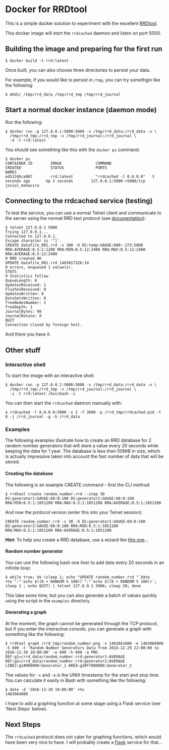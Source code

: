 # Docker for RRDtool

This is a simple docker solution to experiment with the excellent [RRDtool](http://oss.oetiker.ch/rrdtool).

This docker image will start the `rrdcached` daemon and listen on port 5000.

## Building the image and preparing for the first run

	$ docker build -t rrd:latest .

Once built, you can also choose three directories to persist your data.

For example, if you would like to persist in `/tmp`, you can try somethgin like the following:

	$ mkdir /tmp/rrd_data /tmp/rrd_tmp /tmp/rrd_journal

## Start a normal docker instance (daemon mode)

Run the following:

	$ docker run -p 127.0.0.1:5000:5000 -v /tmp/rrd_data:/rrd_data -v \
      /tmp/rrd_tmp:/rrd_tmp -v /tmp/rrd_journal:/rrd_journal \ 
      -d -t rrd:latest

You should see something like this with the `docker ps` command:

	$ docker ps
	CONTAINER ID        IMAGE               COMMAND                  CREATED             STATUS              PORTS                      NAMES
	ed5124bca087        rrd:latest          "rrdcached -l 0.0.0.0"   3 seconds ago       Up 2 seconds        127.0.0.1:5000->5000/tcp   jovial_mahavira

## Connecting to the rrdcached service (testing)

To test the service, you can use a normal Telnet client and communicate to the server using the normal RRD text protocol (see [documentation](http://oss.oetiker.ch/rrdtool/doc/rrdcached.en.html)):

	$ telnet 127.0.0.1 5000
    Trying 127.0.0.1...
	Connected to 127.0.0.1.
	Escape character is '^]'.
	CREATE datafile_001.rrd -s 300 -O DS:temp:GAUGE:600:-273:5000 RRA:AVERAGE:0.5:1:1200 RRA:MIN:0.5:12:2400 RRA:MAX:0.5:12:2400 RRA:AVERAGE:0.5:12:2400
	0 RRD created OK
	UPDATE datafile_001.rrd 1483017326:14
	0 errors, enqueued 1 value(s).
	STATS   
	9 Statistics follow
	QueueLength: 0
	UpdatesReceived: 1
	FlushesReceived: 0
	UpdatesWritten: 0
	DataSetsWritten: 0
	TreeNodesNumber: 1
	TreeDepth: 1
	JournalBytes: 98
	JournalRotate: 0
	QUIT
	Connection closed by foreign host.

And there you have it.

## Other stuff

### Interactive shell

To start the image with an interactive shell:

	$ docker run -p 127.0.0.1:5000:5000 -v /tmp/rrd_data:/rrd_data -v \
      /tmp/rrd_tmp:/rrd_tmp -v /tmp/rrd_journal:/rrd_journal \ 
      -i -t rrd:latest /bin/bash -i

You can then start the `rrdcached` daemon manually with:

	$ rrdcached -l 0.0.0.0:5000 -z 2 -f 3600 -p /rrd_tmp/rrdcached.pid -t 8 -j /rrd_journal -g -b /rrd_data

### Examples

The following examples illustrate how to create an RRD database for 2 random number generators that will store a value every 20 seconds while keeping the data for 1 year. The database is less then 50MiB in size, which is actually impressive taken into account the fast number of data that will be stored.

#### Creating the database

The following is an example CREATE command - first the CLI method:

	$ rrdtool create random_number.rrd --step 30 DS:generator1:GAUGE:60:0:100 DS:generator2:GAUGE:60:0:100 RRA:MIN:0.5:1:1051200 RRA:MAX:0.5:1:1051200 RRA:AVERAGE:0.5:1:1051200

And now the protocol version (enter this into your Telnet session):

	CREATE random_number.rrd -s 30 -O DS:generator1:GAUGE:60:0:100 DS:generator2:GAUGE:60:0:100 RRA:MIN:0.5:1:1051200 RRA:MAX:0.5:1:1051200 RRA:AVERAGE:0.5:1:1051200

<b>Hint</b>: To help you create a RRD database, use a wizard like [this one](http://rrdwizard.appspot.com/rrdcreate.php)...

#### Random number generator

You can use the following bash one liner to add data every 20 seconds in an infinite loop:

	$ while true; do (sleep 1; echo "UPDATE random_number.rrd "`date +%s`":"`echo $((0 + RANDOM % 100))`":"`echo $((0 + RANDOM % 100))`; sleep 1 ; echo QUIT) | telnet 127.0.0.1 5000; sleep 20; done

This take some time, but you can also generate a batch of values quickly using the script in the `examples` directory.

#### Generating a graph

At the moment, the graph cannot be generated through the TCP protocol, but if you enter the interactive console, you can generate a graph with something like the following:

	$ rrdtool graph /rrd_tmp/random_number.png -s 1483041600 -e 1483084800 -S 600 -t 'Random Number Generators Data from 2016-12-29 22:00:00 to 2016-12-30 10:00:00' -w 800 -h 600 -a PNG DEF:g1=/rrd_data/random_number.rrd:generator1:AVERAGE DEF:g2=/rrd_data/random_number.rrd:generator2:AVERAGE  LINE2:g1#000000:Generator_1 AREA:g2#ff000080:Generator_2

The values for `-s` and `-e` is the UNIX timestamp for the start and stop time. You can calculate it easily in Bash with something like the following:

	$ date -d '2016-12-30 10:00:00' +%s
	1483084800

I hope to add a graphing function at some stage using a Flask service (see 'Next Steps' below).

## Next Steps

The `rrdcached` protocol does not cater for graphing functions, which would have been very nice to have. I will probably create a [Flask](http://flask.pocoo.org/) service for that...